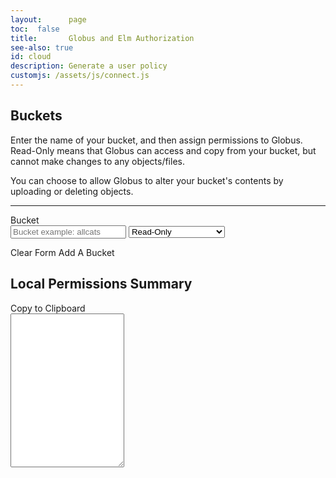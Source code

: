 ```yaml
---
layout:      page
toc:  false
title:       Globus and Elm Authorization
see-also: true
id: cloud
description: Generate a user policy
customjs: /assets/js/connect.js
---
```


<div>
  <h2>Buckets </h2>
  <p>Enter the name of your bucket, and then assign permissions to Globus. Read-Only means that Globus can access and copy from your bucket, but cannot make changes to any objects/files.</p>
  <p>You can choose to allow Globus to alter your bucket's contents by uploading or deleting objects.</p>
  <hr>
  <form class="form-inline" id="elm-fieldset">
    <label for="bucket1" class="sr-only">Bucket</label>
    <div class="input-group row-1">
      <input type="text" id="bucket1" name="bucket" class="form-control bucket" placeholder="Bucket example: allcats">
      <select id="permissions1" class="form-select permissions" data-row="1">
        <option value="read" data-icon="eye">Read-Only</option>
        <option value="upload" data-icon="pencil">Read + Write</option>
        <option value="delete" data-icon="warning">Read + Write + Delete</option>
      </select>
      <span class="bg-success text-dark bg-opacity-25 input-group-text" id="icon1">
        <i aria-hidden="true" class="fa fa-eye"></i>
      </span>
    </div>
  </form>
  <a class="flex-shrink-1 btn btn-outline-secondary btn-sm" id="clearButton"><i class="fa-solid fa-xmark"></i><span> Clear Form</span></a>
  <a class="flex-shrink-1 btn btn-outline-dark btn-sm float-end" id="addButton"><i class="fa-regular fa-plus"></i><span> Add A Bucket</span></a>
</div>
<div class="">
  <div class="form-horizontal">
    <h2><label for="resource">Local Permissions Summary</label> </h2>
    <a class="flex-shrink-1 btn btn-outline-success btn-sm" id="copyBtn"><i class="fa-solid fa-copy"></i><span> Copy to Clipboard</span></a>
    <div class="fancy-copy">
      <textarea id="resource" class="form-control" rows="16" readonly></textarea>
      <i id="copyOverlay" class="fa-solid fa-clipboard-check"></i>
    </div>
  </div>
</div>